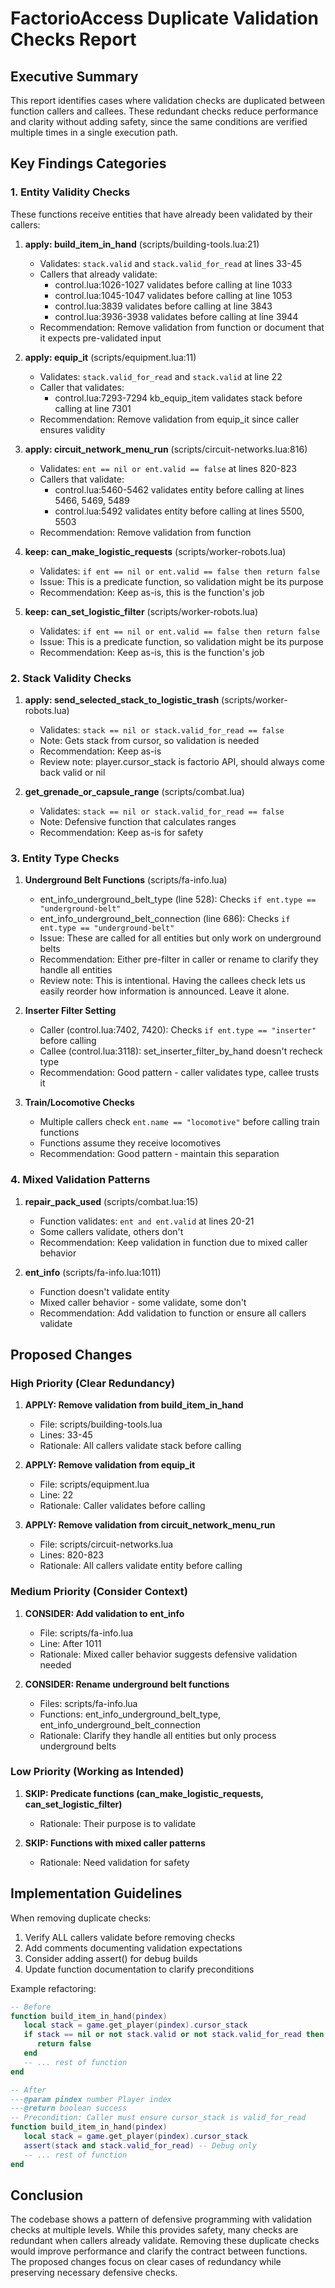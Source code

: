 # FactorioAccess Duplicate Validation Checks Report

## Executive Summary

This report identifies cases where validation checks are duplicated between function callers and callees. These redundant checks reduce performance and clarity without adding safety, since the same conditions are verified multiple times in a single execution path.

## Key Findings Categories

### 1. Entity Validity Checks

These functions receive entities that have already been validated by their callers:

1. **apply: build_item_in_hand** (scripts/building-tools.lua:21)
   - Validates: `stack.valid` and `stack.valid_for_read` at lines 33-45
   - Callers that already validate:
     - control.lua:1026-1027 validates before calling at line 1033
     - control.lua:1045-1047 validates before calling at line 1053
     - control.lua:3839 validates before calling at line 3843
     - control.lua:3936-3938 validates before calling at line 3944
   - Recommendation: Remove validation from function or document that it expects pre-validated input

2. **apply: equip_it** (scripts/equipment.lua:11)
   - Validates: `stack.valid_for_read` and `stack.valid` at line 22
   - Caller that validates:
     - control.lua:7293-7294 kb_equip_item validates stack before calling at line 7301
   - Recommendation: Remove validation from equip_it since caller ensures validity

3. **apply: circuit_network_menu_run** (scripts/circuit-networks.lua:816)
   - Validates: `ent == nil or ent.valid == false` at lines 820-823
   - Callers that validate:
     - control.lua:5460-5462 validates entity before calling at lines 5466, 5469, 5489
     - control.lua:5492 validates entity before calling at lines 5500, 5503
   - Recommendation: Remove validation from function

4. **keep: can_make_logistic_requests** (scripts/worker-robots.lua)
   - Validates: `if ent == nil or ent.valid == false then return false`
   - Issue: This is a predicate function, so validation might be its purpose
   - Recommendation: Keep as-is, this is the function's job

5. **keep: can_set_logistic_filter** (scripts/worker-robots.lua)
   - Validates: `if ent == nil or ent.valid == false then return false`
   - Issue: This is a predicate function, so validation might be its purpose
   - Recommendation: Keep as-is, this is the function's job

### 2. Stack Validity Checks

1. **apply: send_selected_stack_to_logistic_trash** (scripts/worker-robots.lua)
   - Validates: `stack == nil or stack.valid_for_read == false` 
   - Note: Gets stack from cursor, so validation is needed
   - Recommendation: Keep as-is
   - Review note: player.cursor_stack is factorio API, should always come back valid or nil

2. **get_grenade_or_capsule_range** (scripts/combat.lua)
   - Validates: `stack == nil or stack.valid_for_read == false`
   - Note: Defensive function that calculates ranges
   - Recommendation: Keep as-is for safety

### 3. Entity Type Checks

1. **Underground Belt Functions** (scripts/fa-info.lua)
   - ent_info_underground_belt_type (line 528): Checks `if ent.type == "underground-belt"`
   - ent_info_underground_belt_connection (line 686): Checks `if ent.type == "underground-belt"`
   - Issue: These are called for all entities but only work on underground belts
   - Recommendation: Either pre-filter in caller or rename to clarify they handle all entities
   - Review note: This is intentional.  Having the callees check lets us easily reorder how information is announced.  Leave it alone.

2. **Inserter Filter Setting**
   - Caller (control.lua:7402, 7420): Checks `if ent.type == "inserter"` before calling
   - Callee (control.lua:3118): set_inserter_filter_by_hand doesn't recheck type
   - Recommendation: Good pattern - caller validates type, callee trusts it

3. **Train/Locomotive Checks**
   - Multiple callers check `ent.name == "locomotive"` before calling train functions
   - Functions assume they receive locomotives
   - Recommendation: Good pattern - maintain this separation

### 4. Mixed Validation Patterns

1. **repair_pack_used** (scripts/combat.lua:15)
   - Function validates: `ent and ent.valid` at lines 20-21
   - Some callers validate, others don't
   - Recommendation: Keep validation in function due to mixed caller behavior

2. **ent_info** (scripts/fa-info.lua:1011)
   - Function doesn't validate entity
   - Mixed caller behavior - some validate, some don't
   - Recommendation: Add validation to function or ensure all callers validate

## Proposed Changes

### High Priority (Clear Redundancy)

1. **APPLY: Remove validation from build_item_in_hand**
   - File: scripts/building-tools.lua
   - Lines: 33-45
   - Rationale: All callers validate stack before calling

2. **APPLY: Remove validation from equip_it**
   - File: scripts/equipment.lua
   - Line: 22
   - Rationale: Caller validates before calling

3. **APPLY: Remove validation from circuit_network_menu_run**
   - File: scripts/circuit-networks.lua
   - Lines: 820-823
   - Rationale: All callers validate entity before calling

### Medium Priority (Consider Context)

1. **CONSIDER: Add validation to ent_info**
   - File: scripts/fa-info.lua
   - Line: After 1011
   - Rationale: Mixed caller behavior suggests defensive validation needed

2. **CONSIDER: Rename underground belt functions**
   - Files: scripts/fa-info.lua
   - Functions: ent_info_underground_belt_type, ent_info_underground_belt_connection
   - Rationale: Clarify they handle all entities but only process underground belts

### Low Priority (Working as Intended)

1. **SKIP: Predicate functions (can_make_logistic_requests, can_set_logistic_filter)**
   - Rationale: Their purpose is to validate

2. **SKIP: Functions with mixed caller patterns**
   - Rationale: Need validation for safety

## Implementation Guidelines

When removing duplicate checks:
1. Verify ALL callers validate before removing checks
2. Add comments documenting validation expectations
3. Consider adding assert() for debug builds
4. Update function documentation to clarify preconditions

Example refactoring:
```lua
-- Before
function build_item_in_hand(pindex)
   local stack = game.get_player(pindex).cursor_stack
   if stack == nil or not stack.valid or not stack.valid_for_read then
      return false
   end
   -- ... rest of function
end

-- After
---@param pindex number Player index
---@return boolean success
-- Precondition: Caller must ensure cursor_stack is valid_for_read
function build_item_in_hand(pindex)
   local stack = game.get_player(pindex).cursor_stack
   assert(stack and stack.valid_for_read) -- Debug only
   -- ... rest of function
end
```

## Conclusion

The codebase shows a pattern of defensive programming with validation checks at multiple levels. While this provides safety, many checks are redundant when callers already validate. Removing these duplicate checks would improve performance and clarify the contract between functions. The proposed changes focus on clear cases of redundancy while preserving necessary defensive checks.